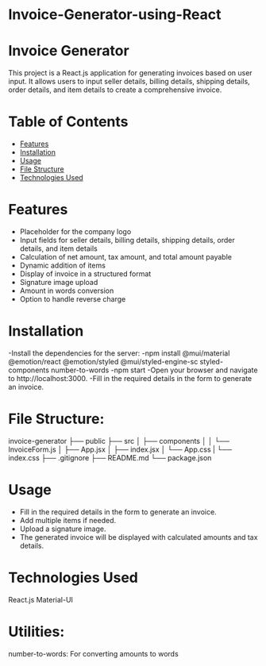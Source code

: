 # Invoice-Generator-using-React
# Invoice Generator
This project is a React.js application for generating invoices based on user input. It allows users to input seller details, billing details, shipping details, order details, and item details to create a comprehensive invoice.

# Table of Contents
- [Features](#features)
- [Installation](#installation)
- [Usage](#usage)
- [File Structure](#file-structure)
- [Technologies Used](#technologies-used)

# Features
- Placeholder for the company logo
- Input fields for seller details, billing details, shipping details, order details, and item details
- Calculation of net amount, tax amount, and total amount payable
- Dynamic addition of items
- Display of invoice in a structured format
- Signature image upload
- Amount in words conversion
- Option to handle reverse charge

# Installation
-Install the dependencies for the server: 
-npm install @mui/material @emotion/react @emotion/styled @mui/styled-engine-sc styled-components number-to-words
-npm start
-Open your browser and navigate to http://localhost:3000.
-Fill in the required details in the form to generate an invoice.

# File Structure:
invoice-generator
├── public
├── src
│   ├── components
│   │   └── InvoiceForm.js
│   ├── App.jsx
│   ├── index.jsx
│   └── App.css
|   └── index.css
├── .gitignore
├── README.md
└── package.json

# Usage
- Fill in the required details in the form to generate an invoice.
- Add multiple items if needed.
- Upload a signature image.
- The generated invoice will be displayed with calculated amounts and tax details.

# Technologies Used
React.js
Material-UI

# Utilities:
number-to-words: For converting amounts to words
